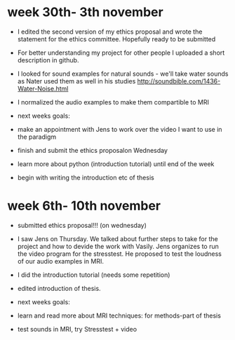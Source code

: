# week 30th- 3th november
- I edited the second version of my ethics proposal and wrote the statement for the ethics committee. Hopefully ready to be submitted
- For better understanding my project for other people I uploaded a short description in github.
- I looked for sound examples for natural sounds - we'll take water sounds as Nater used them as well in his studies 
http://soundbible.com/1436-Water-Noise.html
- I normalized the audio examples to make them compartible to MRI

- next weeks goals: 
- make an appointment with Jens to work over the video I want to use in the paradigm
- finish and submit the ethics proposalon Wednesday
- learn more about python (introduction tutorial) until end of the week
- begin with writing the introduction etc of thesis

# week 6th- 10th november
- submitted ethics proposal!!! (on wednesday)
- I saw Jens on Thursday. We talked about further steps to take for the project and how to devide the work with Vasily. Jens organizes to run the video program for the stresstest. He proposed to test the loudness of our audio examples in MRI.
- I did the introduction tutorial (needs some repetition)
- edited introduction of thesis.

- next weeks goals:
- learn and read more about MRI techniques: for methods-part of thesis
- test sounds in MRI, try Stresstest + video
